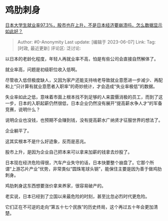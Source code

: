 # 鸡肋刺身
[日本大学生就业率97.3%，股市也在上升，不是日本经济要崩溃吗，怎么数据显示如此好？](https://www.zhihu.com/question/604528939/answer/3062154627)

> Author: #0-Anonymity
> Last update: [编辑于 2023-06-07]
> Link:
> Tag: [时政, 最近更新]
> 评论区:
> 泛讨论:

以日本的老龄化程度，年轻人再就业率不高，怕是有些公司会直接自然解体了。

就业率高，问题是初级职位收入低啊。

尽管收入低但极度缺人，又因为家产还能支持啃老导致就业意愿进一步减少、再配和上“只计算有就业意愿者入职率”的奇妙统计，才会造成“失业率极低”的数据。

失业率如此之低，意味着市面上根本找不到足够的人来震慑消极的员工，而到了这一步，日本的入职起薪仍然很低，日本企业仍然没有展开“提高薪水争人才“的军备竞赛，说明什么？

说明企业也没钱，也预期不会赚到钱，没有提高薪水广纳贤才征服世界的想法了。

企业躺平了。

这其实根本不是什么好迹象，反而是恶兆。

股市上升，是因为企业自己把本来可以拿来加薪的钱拿去炒股了。

日本现在经济危险得很，汽车产业失守的话，日本快要整个崩盘了。它那个所谓“上游芯片产业”优势，非常类似“圆珠笔球头钢”，能保住主要是因为善于做鸡肋刺身。

鸡肋刺身这东西想要涨价拿来养家，很容易破产的。

老实说，日本已经到了立国以来最危险的时刻，甚至比忽必烈时代更危险。

它们正在不可逆的走向“第五十七个民族”的历史终局，这个再过五十年会更加清楚。